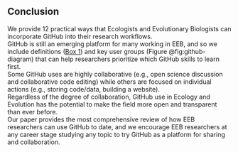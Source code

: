 ## Conclusion  
We provide 12 practical ways that Ecologists and Evolutionary Biologists can incorporate GitHub into their research workflows.  
GitHub is still an emerging platform for many working in EEB, and so we include definitions ([Box 1](#definitions)) and key user groups (Figure @fig:github-diagram) that can help researchers prioritize which GitHub skills to learn first.  
Some GitHub uses are highly collaborative (e.g., open science discussion and collaborative code editing) while others are focused on individual actions (e.g., storing code/data, building a website).  
Regardless of the degree of collaboration, GitHub use in Ecology and Evolution has the potential to make the field more open and transparent than ever before.  
Our paper provides the most comprehensive review of how EEB researchers can use GitHub to date, and we encourage EEB researchers at any career stage studying any topic to try GitHub as a platform for sharing and collaboration.  